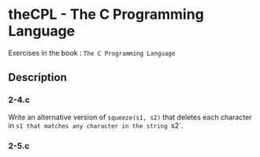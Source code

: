 theCPL - The C Programming Language
====================================

Exercises in the book : `The C Programming Language`

## Description

### 2-4.c
Write an alternative version of `squeeze(s1, s2)` that deletes each character
in `s1 that matches any character in the string `s2`.

### 2-5.c

